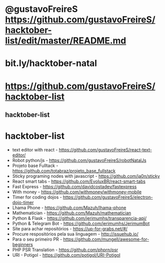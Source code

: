 
# @gustavoFreireS https://github.com/gustavoFreireS/hacktober-list/edit/master/README.md
# bit.ly/hacktober-natal
# https://github.com/gustavoFreireS/hacktober-list
## hacktober-list

# hacktober-list

* text editor with react - https://github.com/gustavoFreireS/react-text-editor/
* Robot python/js - https://github.com/gustavoFreireS/robotNatalJs
* Projeto base Fulltack - https://github.com/totabraz/projeto_base_fullstack
* Sticky programing nodes with javascript - https://github.com/ja0n/sticky
* React smart tabs -  https://github.com/EvoluxBR/react-smart-tabs
* Fast Express - https://github.com/davidcostadev/fastexpress
* With money - https://github.com/withmoney/withmoney-mobile
* Timer for coding dojos - https://github.com/gustavoFreireS/electron-dojo-timer
* Lhama Phone - https://github.com/Mazuh/lhama-phone
* Mathematician - https://github.com/Mazuh/mathematician
* Python & Flask - https://github.com/jerimumhs/transparencia-api/
* Python & Telegram Bot - https://github.com/jerimumhs/JerimumBot
* Site para achar repositórios - https://up-for-grabs.net/#/
* Procure respositórios pela sua linguagem - http://issuehub.io/
* Para o seu primeiro PR - https://github.com/mungell/awesome-for-beginners
* PHP PSR Translation - https://github.com/phprn/psr
* URI - Potigol - https://github.com/potigol/URI-Potigol
